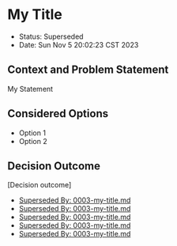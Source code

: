 # My Title

* Status: Superseded
* Date: Sun Nov 5 20:02:23 CST 2023

## Context and Problem Statement

My Statement

## Considered Options

* Option 1
* Option 2

## Decision Outcome

[Decision outcome]
* [Superseded By: 0003-my-title.md](./0003-my-title.md)
* [Superseded By: 0003-my-title.md](./0003-my-title.md)
* [Superseded By: 0003-my-title.md](./0003-my-title.md)
* [Superseded By: 0003-my-title.md](./0003-my-title.md)
* [Superseded By: 0003-my-title.md](./0003-my-title.md)

